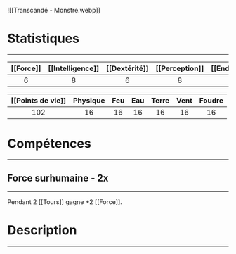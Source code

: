 ![[Transcandé - Monstre.webp]]

# Statistiques
---

| [[Force]] | [[Intelligence]] | [[Dextérité]] | [[Perception]] | [[Endurance]] | [[Charisme]] | [[Initiative]] |
| :-------: | :--------------: | :-----------: | :------------: | :-----------: | :----------: | :------------: |
|     6     |        8         |       6       |       8        |       6       |      6       |       18       |

| [[Points de vie]] | Physique | Feu | Eau | Terre | Vent | Foudre |
| :---------------: | :------: | :-: | :-: | :---: | :--: | :----: |
|        102        |    16    | 16  | 16  |  16   |  16  |   16   |
# Compétences
---
## Force surhumaine - 2x
---
Pendant 2 [[Tours]] gagne +2 [[Force]].

# Description
---

